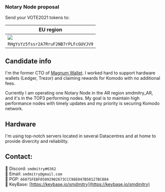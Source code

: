 ### Notary Node proposal ###

Send your VOTE2021 tokens to:

| EU region |
| ------ |
| ![](https://raw.githubusercontent.com/KomodoPlatform/NotaryNodes/master/season5/candidates/smdmitry/RHgYsYz5fssr2A7RruF2NB7rPLFcGUVJV9.png) |
| ```RHgYsYz5fssr2A7RruF2NB7rPLFcGUVJV9``` |

## Candidate info

I'm the former CTO of [Magnum Wallet](https://magnumwallet.co).
I worked hard to support hardware wallets (Ledger, Trezor) and claiming rewards for Komodo with no additional fees.

Currently I am operating one Notary Node in the AR region smdmitry_AR, and it's in the TOP3 performing nodes.
My goal is to maintain high performance nodes with timely updates and my priority is securing Komodo network.

## Hardware

I'm using top-notch servers located in several Datacentres and at home to provide divercity and reliability.

## Contact:
:iphone: Discord: `smdmitry#6362`<br>
:e-mail: Email: `smdmitry@gmail.com`<br>
:key: PGP: `66075FEBF05092902673CCC98E047B50127BC884`<br>
:key: KeyBase: [https://keybase.io/smdmitry](https://keybase.io/smdmitry)
